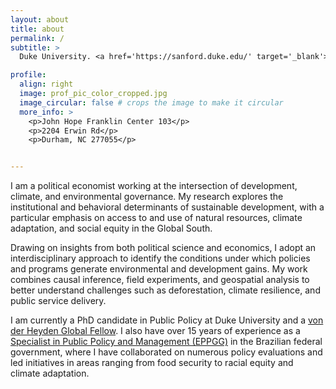```yaml
---
layout: about
title: about
permalink: /
subtitle: >
  Duke University. <a href='https://sanford.duke.edu/' target='_blank'>Sanford School of Public Policy</a>

profile:
  align: right
  image: prof_pic_color_cropped.jpg
  image_circular: false # crops the image to make it circular
  more_info: >
    <p>John Hope Franklin Center 103</p>
    <p>2204 Erwin Rd</p>
    <p>Durham, NC 277055</p>


---
```


I am a political economist working at the intersection of development, climate, and environmental governance. My research explores the institutional and behavioral determinants of sustainable development, with a particular emphasis on access to and use of natural resources, climate adaptation, and social equity in the Global South.

Drawing on insights from both political science and economics, I adopt an interdisciplinary approach to identify the conditions under which policies and programs generate environmental and development gains. My work combines causal inference, field experiments, and geospatial analysis to better understand challenges such as deforestation, climate resilience, and public service delivery.

I am currently a PhD candidate in Public Policy at Duke University and a <a href='https://jhfc.duke.edu/academics/vdhfellows/' target='_blank'>von der Heyden Global Fellow</a>. I also have over 15 years of experience as a <a href='https://anesp.org.br/english' target='_blank'>Specialist in Public Policy and Management (EPPGG)</a> in the Brazilian federal government, where I have collaborated on numerous policy evaluations and led initiatives in areas ranging from food security to racial equity and climate adaptation.


